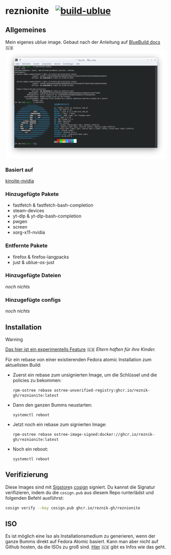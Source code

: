 # reznionite &nbsp; [![build-ublue](https://github.com/reznik-gh/reznionite/actions/workflows/build.yml/badge.svg)](https://github.com/reznik-gh/reznionite/actions/workflows/build.yml)

## Allgemeines
 Mein eigenes ublue image. Gebaut nach der Anleitung auf [BlueBuild docs](https://blue-build.org/how-to/setup/) :uk:
 ![Screenshot  der KDE Konsole mit den Ausgaben von 'rpm-ostree status' und 'fastfetch'](/reznionite-screenshot.png)
 
 ### Basiert auf
 [kinoite-nvidia](https://github.com/ublue-os/hwe/pkgs/container/kinoite-nvidia)
 
 ### Hinzugefügte Pakete
 - fastfetch & fastfetch-bash-completion
 - steam-devices
 - yt-dlp &  yt-dlp-bash-completion
 - pwgen
 - screen
 - xorg-x11-nvidia
 
 ### Entfernte Pakete
 - firefox &  firefox-langpacks
 - just & ublue-os-just
 
 ### Hinzugefügte Dateien
 *noch nichts*
 
 ### Hinzugefügte configs
 *noch nichts*


## Installation

> [!WARNING]
> [Das hier ist ein experimentells Feature](https://www.fedoraproject.org/wiki/Changes/OstreeNativeContainerStable) :uk: *Eltern haften für ihre Kinder.*

Für ein rebase von einer existierenden Fedora atomic Installation zum aktuellsten Build:

- Zuerst ein rebase zum unsignierten Image, um die Schlüssel und die policies zu bekommen:
  ```
  rpm-ostree rebase ostree-unverified-registry:ghcr.io/reznik-gh/reznionite:latest
  ```
- Dann den ganzen Bumms neustarten:
  ```
  systemctl reboot
  ```
- Jetzt noch ein rebase zum signierten Image:
  ```
  rpm-ostree rebase ostree-image-signed:docker://ghcr.io/reznik-gh/reznionite:latest
  ```
- Noch ein reboot:
  ```
  systemctl reboot
  ```

## Verifizierung

Diese Images sind mit [Sigstore](https://www.sigstore.dev/)s [cosign](https://github.com/sigstore/cosign) signiert. Du kannst die Signatur verifizieren, indem du die `cosign.pub` aus diesem Repo runterlädst und folgenden Befehl ausführst:

```bash
cosign verify --key cosign.pub ghcr.io/reznik-gh/reznionite
```
  
## ISO

Es ist möglich eine Iso als Installationsmedium zu generieren, wenn der ganze Bumms direkt auf Fedora Atomic basiert. Kann man aber nicht auf Github hosten, da die ISOs zu groß sind. [Hier](https://blue-build.org/learn/universal-blue/#fresh-install-from-an-iso) :uk: gibt es Infos wie das geht.
